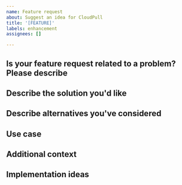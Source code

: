 ```yaml
---
name: Feature request
about: Suggest an idea for CloudPull
title: '[FEATURE]'
labels: enhancement
assignees: []

---
```


## Is your feature request related to a problem? Please describe
<!-- A clear and concise description of what the problem is. Ex. I'm always frustrated when [...] -->

## Describe the solution you'd like
<!-- A clear and concise description of what you want to happen -->

## Describe alternatives you've considered
<!-- A clear and concise description of any alternative solutions or features you've considered -->

## Use case
<!-- Provide a specific example of how this feature would be used -->

## Additional context
<!-- Add any other context or screenshots about the feature request here -->

## Implementation ideas
<!-- If you have ideas about how this could be implemented, please share them -->
